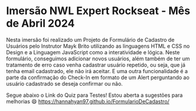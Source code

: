 # Imersão NWL Expert Rockseat - Mês de Abril 2024

Nesta imersão foi realizado um Projeto de Formulário de Cadastro de Usuários pelo Instrutor Mayk Brito utilizando as linguagens HTML e CSS no Design e a Linguagem JavaScript como a interatividade e lógica. Neste formulário, 
conseguimos adicionar novos usuários, além também de ter um tratamento de erro caso venha cadastrar usuário repetido, ou seja, que já tenha email cadastrado, ele não irá aceitar. E uma outra funcionalidade é a parte da confirmação do Check-In 
em formato de um Alert perguntando ao usuário cadastrado se deseja confirmar ou não. 

Segue abaixo o Link do Quiz para Testes! Estou aberta a sugestões para melhorias 😄
https://hannahyan97.github.io/FormularioDeCadastro/ 

